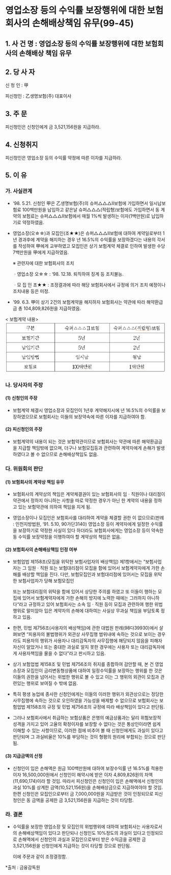 # 영업소장 등의 수익률 보장행위에 대한 보험회사의 손해배상책임 유무(99-45)

## 1. 사 건 명 : 영업소장 등의 수익률 보장행위에 대한 보험회사의 손해배상 책임 유무


## 2. 당 사 자

신 청 인 : 甲
               

피신청인 : 乙생명보험(주) 대표이사 
               


## 3. 주    문

피신청인은 신청인에게 금 3,521,156원을 지급하라.


## 4. 신청취지

피신청인은 영업소장 등의 수익률 약정에 따른 이자를 지급하라.


## 5. 이   유

### 가. 사실관계

* ‘98. 5.21. 신청인 甲은 乙생명보험(주)의 슈퍼△△△Ⅱ보험에 가입하면서   일시납보험료 100백만원을 납입하고 같은날 슈퍼△△△(적립형)보험에도 가입하면서 동 계약의 보험료는 슈퍼△△△Ⅱ보험에서 매월 1%씩 발생하는 이자(1백만원)로 납입하기로 약정하였음.

* 영업소장(오☆☆)과 모집인(조★★)은 슈퍼△△△Ⅱ보험에 대하여 계약일로부터 1년 경과후에 계약을 해지하는 경우 년 16.5%의 수익률을 보장하겠다는 내용의 각서를 작성하여 甲에게 교부하였고 모집인은 상기 보험계약 체결로 인하여 발생한 수당 7백만원을 甲에게 지급하였음.

   ※ 관련자에 대한 보험회사의 조치 
       
   ㆍ영업소장 오☆☆ : ‘98. 12.18. 퇴직하여 징계 등 조치불능.
       
   ㆍ모 집 인 조★★  : 조정결과에 따라 해당 보험회사에서 규정에 의거 조치 예정이나 조치내용 등은 미정.
         
* ‘99. 6.3. 甲이 상기 2건의 보험계약을 해지하자 보험회사는 약관에 따라   해약환급금 총 104,809,826원을 지급하였음.


<!--구분
슈퍼△△△Ⅱ보험
슈퍼△△△(적립형)보험
보험기간
5년
2년
납입기간
5년
2년
납입방법
일시납
월납
보험료
100백만원
1백만원-->
 < 보험계약 내용>
![alt image](https://raw.githubusercontent.com/aijinet/bodoc-claim-contents/master/contents/images/44_1.PNG)

### 나. 당사자의 주장

####  (1) 신청인의 주장

* 보험계약 체결시 영업소장과 모집인이 1년후 계약해지시에 년 16.5%의 수익률을  보장하였으므로 보험회사는 이들의 보장약속에 따른 이자를 지급하여야 함.

####  (2) 피신청인의 주장

*  보험계약의 내용이 되는 것은 보험약관이므로 보험회사는 약관에 따른 해약환급금을 지급할 책임밖에 없으며, 더구나 보험모집등과 관련하여 계약자에게 손해가 발생하였다고 볼 수 없으므로 손해배상책임도 없음.

### 다. 위원회의 판단

#### (1) 보험회사의 계약상 책임 유무

* 보험회사의 계약상의 책임은 계약체결권이 있는 보험회사의 임ㆍ직원이나 대리점이 약관에서 정하지 아니하는 사항을 따로 약정한 경우가 아닌 한 계약의 내용을 정하고 있는 보험약관에 의하여 책임을 지게 됨.

* 영업소장이나 모집인은 보험회사를 대리하여 계약을 체결할 권한     이 없으므로(판례 : 인천지방법원, ‘91. 5.10, 90가단3140) 영업소장 등이 계약자에게 일정한 수익률을 보장하기로 약정한 사실이 있다 하더라도 보험회사에게는 영업소장 등이 약속한 동 수익률 보장약정을 이행하여야 할 계약상의 책임은 없음. 

#### (2) 보험회사의 손해배상책임 인정 여부

* 보험업법 제158조(모집을 위탁한 보험사업자의 배상책임) 제1항에서는 “보험사업자는 그 임원ㆍ직원 또는 보험대리점이 모집을 함에 있어서 보험계약자에게 가한 손해를 배상할 책임을 진다. 다만, 보험모집인과 보험대리점에 있어서는 모집을 위탁한 보험사업자가 당해 보험모집인 


  또는 보험대리점의 위탁을 함에 있어서 상당한 주의를 하였고 또 이들이 행하는 모집에 있어서 보험계약자에게 가한 손해의 방지에 노력한 때에는 그러하지 아니하다“라고 규정하고 있어 보험회사는 소속  임ㆍ직원 등이 모집과 관련하여 행한 위법행위로 말미암아 입은 계약자의 손해에 대하여는 사실상 무과실 책임을 부담토록 정하고 있음. 

* 한편, 민법 제756조(사용자의 배상책임)에 관한 대법원 판례(98다39930)에서 살펴보면 “피용자의 불법행위가 외관상 사무집행 범위내에 속하는 것으로 보이는 경우라도 피용자의 행위가 사용자나 대리감독자의 사무집행에 해당되지 않음을 피해자 자신이 알았거나 또는 중대한 과실로 알지 못한 경우에는 사용자 또는 대리감독자에게 사용자책임을 물을 수 없다”라고 판시하고 있음. 

*  상기 보험업법 제158조 및 민법 제756조의 취지를 종합하여 감안할 때,  본 건 영업소장과 모집인이 금리변동형상품에 대하여 일정수익률을   보장하는 행위를 한 것은 이들의 권한을 넘어서는 위법한 행위로 볼 수 있고 이는 그 행위의 외관이 모집과 관련있는 행위로 보여질 수 밖에 없음. 

* 특히 평생 농업에 종사한 신청인에게는 이들의 이러한 행위가 외관상으로는 정당한 사무집행에 속하는 것으로 오인하였을 가능성을 배제할 수 없으므로 보험회사는 보험업법 제158조의 규정 및 민법 제756조의 규정에 따라 배상책임이 있다고 판단됨. 

* 그러나 보험회사에서 취급하는 보험상품은 은행의 예금상품과는 달리 위험보장적 성격을 가지고 있어 고율의 확정이자를 보장할 수 없다는 것은 통상인이라면 쉽게 이해할 수 있는 사항이므로, 이러한 점에 비추어 볼 때 신청인에게도 과실이 있다고 판단되며 그 과실비율은 10%를 부담하는 것이 형평의 원리에 부합되는 것으로 판단됨.


#### (3) 지급금액의 산정

* 신청인이 입은 손해액은 원금 100백만원에 대하여 보장수익률 년 16.5%를 적용한 이자 16,500,000원에서 신청인이 해약시에 받은 이자 4,809,826원의 차액(11,690,174)이라 할 것임. 따라서 피신청인은 신청인이 입은 손해액에서 신청인의 과실 10%를 상계한 금액(10,521,156원)을 손해배상금으로 지급하여야야 할 것임. 한편 신청인은 모집인으로부터 금 7,000,000원을 지급받은 것이 인정되므로 피신청인은 동 금액을 공제한 금 3,521,156원을 지급하는 것이 타당함.
   
### 라. 결론

*  수익률을 보장한 영업소장 및 모집인의 위법행위에 대하여 보험회사는 사용자로서의 손해배상책임이 있다고 판단되나 신청인도 10%정도의 과실이 있다고 인정되므로 손해액에서 신청인의 과실과 모집인으로부터 받은 수익금을 공제한 금 3,521,156원을 신청인에게 지급하는 것이 타당할 것으로 판단됨.

   이에 주문과 같이 조정결정함.

*출처 : 금융감독원